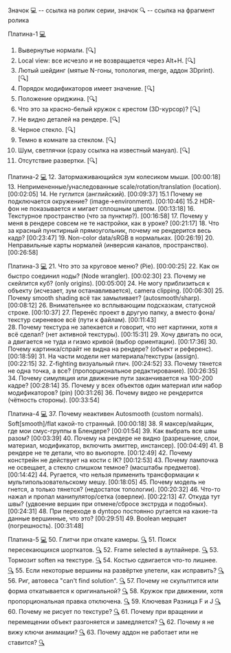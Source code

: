 
Значок :computer: -- ссылка на ролик серии, значок :mag: -- ссылка на фрагмент ролика

Платина-1 [:computer:](https://www.youtube.com/watch?v=82T4_ug0alM&list=PLIMU9w2JuTwMeuefU6i88Jx5ZE6MKeLB2&index=1)
1. Вывернутые нормали. [:mag:] 
2. Local view: все исчезло и не возвращается через Alt+H. [:mag:]
3. Лютый шейдинг (мятые N-гоны, топология, merge, аддон 3Dprint). [:mag:]
4. Порядок модификаторов имеет значение. [:mag:]
5. Положение ориджина. [:mag:]
6. Что это за красно-белый кружок с крестом (3D-курсор)? [:mag:]
7. Не видно деталей на рендере. [:mag:]
8. Черное стекло. [:mag:]
9. Темно в комнате за стеклом. [:mag:]
10. Шум, светлячки (сразу ссылка на известный мануал). [:mag:]
11. Отсутствие развертки. [:mag:]

Платина-2 [:computer:](https://www.youtube.com/watch?v=KQUnFL9LEV4&list=PLIMU9w2JuTwMeuefU6i88Jx5ZE6MKeLB2&index=2) 
12. Затормаживающийся зум колесиком мыши. [00:00:18]
13. Непримененные/унаследованные scale/rotation/translation (location). [00:02:05]
14. Не гуглится (английский). [00:09:37]
15.1 Почему не подключается окружение? (image->environment). [00:10:46]
15.2 HDR-фон не показывается и мигает сплошным цветом. [00:13:18]
16. Текстурное пространство (что за пунктир?). [00:16:58]
17. Почему у меня в рендере совсем не те настройки, как в уроке? [00:21:17]
18. Что за красный пунктирный прямоугольник, почему не рендерится весь кадр? [00:23:47]
19. Non-color data/sRGB в нормальках. [00:26:19]
20. Неправильные карты нормалей (инверсия каналов, пространство). [00:26:58]

Платина-3 [:computer:](https://www.youtube.com/watch?v=3j8Y5lyOyv8&list=PLIMU9w2JuTwMeuefU6i88Jx5ZE6MKeLB2&index=3)
21. Что это за круговое меню? (Pie). [00:00:25]
22. Как он быстро соединил ноды? (Node wrangler). [00:02:30]
23. Почему не скейлится куб? (only origins). [00:05:00]
24. Не могу приблизиться к объекту (исчезает, зум останавливается), camera clipping. [00:06:30]
25. Почему smooth shading всё так замыливает? (autosmooth/sharp). [00:08:12]
26. Внимательнее ко всплывающим подсказкам, статусной строке. [00:10:37]
27. Перенёс проект в другую папку, а вместо фона/текстур сиреневое всё (пути к файлам). [00:11:43]  
28. Почему текстура не запекается и говорит, что нет картинки, хотя я всё сделал? (нет активной текстуры). [00:15:31]
29. Хочу двигать по оси, а двигается не туда и гизмо кривой (выбор ориентации). [00:17:36]
30. Почему картинка/спрайт не видна на рендере? (объект и референс). [00:18:59]
31. На части модели нет материала/текстуры (assign). [00:22:15] 
32. Z-fighting визуальный глич. [00:24:52]
33. Почему тянется не одна точка, а все? (пропорциональное редактирование). [00:26:35]
34. Почему симуляция или движение пути заканчивается на 100-200 кадре? [00:28:14]
35. Почему у всех объектов один материал или набор модификаторов? (pin) [00:31:26]
36. Почему видео не рендерится (чётность стороны). [00:33:54]

Платина-4 [:computer:](https://www.youtube.com/watch?v=mKSkzUltN8A&list=PLIMU9w2JuTwMeuefU6i88Jx5ZE6MKeLB2&index=4)
37. Почему неактивен Autosmooth (custom normals). Soft[smooth]/flat какой-то странный. [00:00:18]
38. Я максер/майщик, где мои смус-группы в Блендере? [00:01:54]
39. Как выбрать все швы разом? [00:03:39]
40. Почему на рендере не видно (разрешение, слои, материал, модификатор, включить эмиттер, инстансер). [00:04:49]
41. В рендере не те детали, что во вьюпорте. [00:12:49]
42. Почему констрейн не действует на кости с IK? [00:12:53]
43. Почему лампочка не освещает, а стекло слишком темное? (масштабы предметов). [00:14:42]
44. Ругается, что нельзя применить трансформации к мультипользовательскому мешу. [00:18:05]
45. Почему модель не гнется, а только тянется? (недостаток топологии). [00:20:32]
46. Что-то нажал и пропал манипулятор/сетка (оверлеи). [00:22:13]
47. Откуда тут швы? (удвоение вершин при отмене/сбросе экструда и подобных). [00:24:31]
48. При переходе в dyntopo постоянно ругается на какие-та данные вершинные, что это? [00:29:51]
49. Boolean мерцает (погрешность). [00:31:48]

Платина-5 [:computer:](https://www.youtube.com/watch?v=Pn4KCBIchQQ&list=PLIMU9w2JuTwMeuefU6i88Jx5ZE6MKeLB2&index=5)
50. Глитчи при откате камеры. [:mag:](https://www.youtube.com/watch?v=Pn4KCBIchQQ&list=PLIMU9w2JuTwMeuefU6i88Jx5ZE6MKeLB2&index=5&t=25s)
51. Поиск пересекающихся шорткатов. [:mag:](https://www.youtube.com/watch?v=Pn4KCBIchQQ&list=PLIMU9w2JuTwMeuefU6i88Jx5ZE6MKeLB2&index=5&t=25s)
52. Frame selected в аутлайнере. [:mag:](https://www.youtube.com/watch?v=Pn4KCBIchQQ&list=PLIMU9w2JuTwMeuefU6i88Jx5ZE6MKeLB2&index=5&t=25s)
53. Тормозит soften на текстуре. [:mag:](https://www.youtube.com/watch?v=Pn4KCBIchQQ&list=PLIMU9w2JuTwMeuefU6i88Jx5ZE6MKeLB2&index=5&t=25s)
54. Костью сдвигается что-то лишнее. [:mag:](https://www.youtube.com/watch?v=Pn4KCBIchQQ&list=PLIMU9w2JuTwMeuefU6i88Jx5ZE6MKeLB2&index=5&t=25s)
55. Если некоторые вершины на развёртке улетели, как исправить? [:mag:](https://www.youtube.com/watch?v=Pn4KCBIchQQ&list=PLIMU9w2JuTwMeuefU6i88Jx5ZE6MKeLB2&index=5&t=25s)
56. Риг, автовеса "can't find solution". [:mag:](https://www.youtube.com/watch?v=Pn4KCBIchQQ&list=PLIMU9w2JuTwMeuefU6i88Jx5ZE6MKeLB2&index=5&t=25s)
57. Почему не скульптится или форма откатывается к оригинальной? [:mag:](https://www.youtube.com/watch?v=Pn4KCBIchQQ&list=PLIMU9w2JuTwMeuefU6i88Jx5ZE6MKeLB2&index=5&t=25s)
58. Кружок при движении, хотя пропорциональная правка отключена. [:mag:](https://www.youtube.com/watch?v=Pn4KCBIchQQ&list=PLIMU9w2JuTwMeuefU6i88Jx5ZE6MKeLB2&index=5&t=25s)
59. Ключевая Разница F и J [:mag:](https://www.youtube.com/watch?v=Pn4KCBIchQQ&list=PLIMU9w2JuTwMeuefU6i88Jx5ZE6MKeLB2&index=5&t=25s)
60. Почему не рисует по текстуре? [:mag:](https://www.youtube.com/watch?v=Pn4KCBIchQQ&list=PLIMU9w2JuTwMeuefU6i88Jx5ZE6MKeLB2&index=5&t=25s)
61. Почему при вращении и перемещении объект разгоняется и замедляется? [:mag:](https://www.youtube.com/watch?v=Pn4KCBIchQQ&list=PLIMU9w2JuTwMeuefU6i88Jx5ZE6MKeLB2&index=5&t=25s)
62. Почему я не вижу ключи анимации? [:mag:](https://www.youtube.com/watch?v=Pn4KCBIchQQ&list=PLIMU9w2JuTwMeuefU6i88Jx5ZE6MKeLB2&index=5&t=25s)
63. Почему аддон не работает или не ставится? [:mag:](https://www.youtube.com/watch?v=Pn4KCBIchQQ&list=PLIMU9w2JuTwMeuefU6i88Jx5ZE6MKeLB2&index=5&t=25s)

